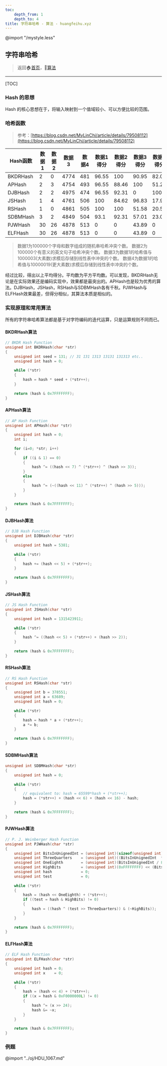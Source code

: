 ```yaml
---
toc:
    depth_from: 1
    depth_to: 4
title: 字符串哈希 - 算法 - huangfeihu.xyz
---
```

@import "/mystyle.less"

## 字符串哈希
> 返回:house:[首页](../../index.html)，:rocket:[算法](../index.html)

---

[TOC]
### Hash 的思想
Hash 的核心思想在于，将输入映射到一个值域较小、可以方便比较的范围。

### 哈希函数

> 参考：[https://blog.csdn.net/MyLinChi/article/details/79508112](https://blog.csdn.net/MyLinChi/article/details/79508112)

| Hash函数 | 数据1 | 数据2 | 数据3 | 数据4 | 数据1得分 | 数据2得分 | 数据3得分 | 数据4得分 | 平均分 |
| -------- | ----- | ----- | ----- | ----- | --------- | --------- | --------- | --------- | ------ |
| BKDRHash | 2     | 0     | 4774  | 481   | 96.55     | 100       | 90.95     | 82.05     | 92.64  |
| APHash   | 2     | 3     | 4754  | 493   | 96.55     | 88.46     | 100       | 51.28     | 86.28  |
| DJBHash  | 2     | 2     | 4975  | 474   | 96.55     | 92.31     | 0         | 100       | 83.43  |
| JSHash   | 1     | 4     | 4761  | 506   | 100       | 84.62     | 96.83     | 17.95     | 81.94  |
| RSHash   | 1     | 0     | 4861  | 505   | 100       | 100       | 51.58     | 20.51     | 75.96  |
| SDBMHash | 3     | 2     | 4849  | 504   | 93.1      | 92.31     | 57.01     | 23.08     | 72.41  |
| PJWHash  | 30    | 26    | 4878  | 513   | 0         | 0         | 43.89     | 0         | 21.95  |
| ELFHash  | 30    | 26    | 4878  | 513   | 0         | 0         | 43.89     | 0         | 21.95  |

> 数据1为100000个字母和数字组成的随机串哈希冲突个数。
> 数据2为100000个有意义的英文句子哈希冲突个数。
> 数据3为数据1的哈希值与 1000003(大素数)求模后存储到线性表中冲突的个数。
> 数据4为数据1的哈希值与10000019(更大素数)求模后存储到线性表中冲突的个数。

经过比较，得出以上平均得分。平均数为平方平均数。可以发现，BKDRHash无论是在实际效果还是编码实现中，效果都是最突出的。APHash也是较为优秀的算法。DJBHash，JSHash，RSHash与SDBMHash各有千秋。PJWHash与ELFHash效果最差，但得分相似，其算法本质是相似的。

### 实现原理和常用算法
所有的字符串哈希算法都是基于对字符编码的迭代运算，只是运算规则不同而已。

#### BKDRHash算法
```cpp
// BKDR Hash Function
unsigned int BKDRHash(char *str)
{
    unsigned int seed = 131; // 31 131 1313 13131 131313 etc..
    unsigned int hash = 0;
 
    while (*str)
    {
        hash = hash * seed + (*str++);
    }
 
    return (hash & 0x7FFFFFFF);
}
```

#### APHash算法

```cpp
// AP Hash Function
unsigned int APHash(char *str)
{
    unsigned int hash = 0;
    int i;
 
    for (i=0; *str; i++)
    {
        if ((i & 1) == 0)
        {
            hash ^= ((hash << 7) ^ (*str++) ^ (hash >> 3));
        }
        else
        {
            hash ^= (~((hash << 11) ^ (*str++) ^ (hash >> 5)));
        }
    }
 
    return (hash & 0x7FFFFFFF);
}
```

#### DJBHash算法
```cpp
// DJB Hash Function
unsigned int DJBHash(char *str)
{
    unsigned int hash = 5381;
 
    while (*str)
    {
        hash += (hash << 5) + (*str++);
    }
 
    return (hash & 0x7FFFFFFF);
}
```

#### JSHash算法

```cpp
// JS Hash Function
unsigned int JSHash(char *str)
{
    unsigned int hash = 1315423911;
 
    while (*str)
    {
        hash ^= ((hash << 5) + (*str++) + (hash >> 2));
    }
 
    return (hash & 0x7FFFFFFF);
}
```

#### RSHash算法

```cpp
// RS Hash Function
unsigned int RSHash(char *str)
{
    unsigned int b = 378551;
    unsigned int a = 63689;
    unsigned int hash = 0;
 
    while (*str)
    {
        hash = hash * a + (*str++);
        a *= b;
    }
 
    return (hash & 0x7FFFFFFF);
}
```

#### SDBMHash算法

```cpp
unsigned int SDBMHash(char *str)
{
    unsigned int hash = 0;
 
    while (*str)
    {
        // equivalent to: hash = 65599*hash + (*str++);
        hash = (*str++) + (hash << 6) + (hash << 16) - hash;
    }
 
    return (hash & 0x7FFFFFFF);
}
```

#### PJWHash算法

```cpp
// P. J. Weinberger Hash Function
unsigned int PJWHash(char *str)
{
    unsigned int BitsInUnignedInt = (unsigned int)(sizeof(unsigned int) * 8);
    unsigned int ThreeQuarters    = (unsigned int)((BitsInUnignedInt  * 3) / 4);
    unsigned int OneEighth        = (unsigned int)(BitsInUnignedInt / 8);
    unsigned int HighBits         = (unsigned int)(0xFFFFFFFF) << (BitsInUnignedInt - OneEighth);
    unsigned int hash             = 0;
    unsigned int test             = 0;
 
    while (*str)
    {
        hash = (hash << OneEighth) + (*str++);
        if ((test = hash & HighBits) != 0)
        {
            hash = ((hash ^ (test >> ThreeQuarters)) & (~HighBits));
        }
    }
 
    return (hash & 0x7FFFFFFF);
}
```

#### ELFHash算法

```cpp
// ELF Hash Function
unsigned int ELFHash(char *str)
{
    unsigned int hash = 0;
    unsigned int x    = 0;
 
    while (*str)
    {
        hash = (hash << 4) + (*str++);
        if ((x = hash & 0xF0000000L) != 0)
        {
            hash ^= (x >> 24);
            hash &= ~x;
        }
    }
 
    return (hash & 0x7FFFFFFF);
}
```

### 例题

@import "../oj/HDU_1067.md"